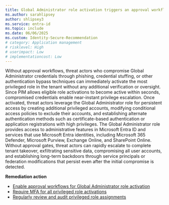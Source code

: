 ```yaml
---
title: Global Administrator role activation triggers an approval workflow
ms.author: sarahlipsey
author: shlipsey3
ms.service: entra-id
ms.topic: include
ms.date: 06/06/2025
ms.custom: Identity-Secure-Recommendation
# category: Application management
# risklevel: High
# userimpact: Low
# implementationcost: Low
---
```

Without approval workflows, threat actors who compromise Global Administrator credentials through phishing, credential stuffing, or other authentication bypass techniques can immediately activate the most privileged role in the tenant without any additional verification or oversight. Since PIM allows eligible role activations to become active within seconds, compromised credentials enable near-instant privilege escalation. Once activated, threat actors leverage the Global Administrator role for persistent access by creating additional privileged accounts, modifying conditional access policies to exclude their accounts, and establishing alternate authentication methods such as certificate-based authentication or application registrations with high privileges. The Global Administrator role provides access to administrative features in Microsoft Entra ID and services that use Microsoft Entra identities, including Microsoft 365 Defender, Microsoft Purview, Exchange Online, and SharePoint Online. Without approval gates, threat actors can rapidly escalate to complete tenant takeover, exfiltrating sensitive data, compromising all user accounts, and establishing long-term backdoors through service principals or federation modifications that persist even after the initial compromise is detected. 

**Remediation action**
- [Enable approval workflows for Global Administrator role activation](/entra/identity-governance/privileged-identity-management/configure-approval-workflows)
- [Require MFA for all privileged role activations](/entra/identity-governance/privileged-identity-management/configure-mfa)
- [Regularly review and audit privileged role assignments](/entra/identity-governance/privileged-identity-management/review-privileged-role-assignments)